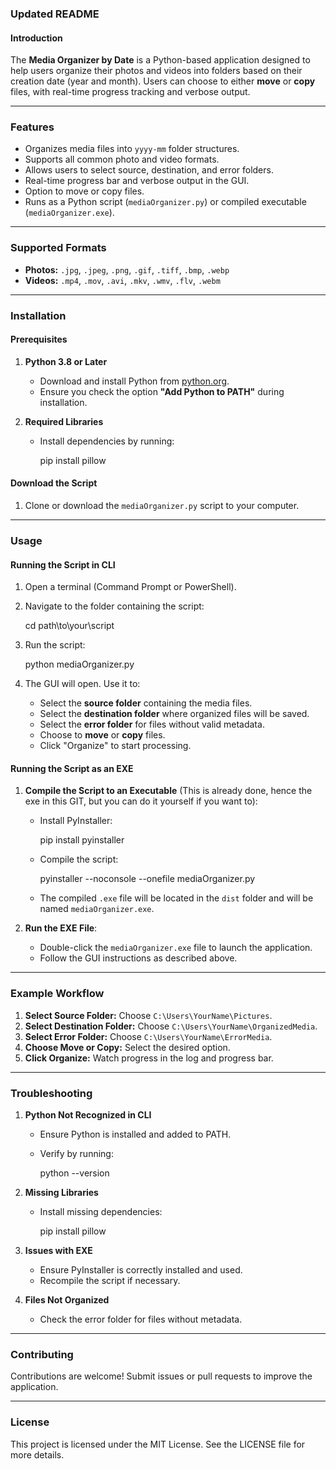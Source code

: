 ### **Updated README**

#### **Introduction**

The **Media Organizer by Date** is a Python-based application designed to help users organize their photos and videos into folders based on their creation date (year and month). Users can choose to either **move** or **copy** files, with real-time progress tracking and verbose output.

* * * * *

### **Features**

-   Organizes media files into `yyyy-mm` folder structures.
-   Supports all common photo and video formats.
-   Allows users to select source, destination, and error folders.
-   Real-time progress bar and verbose output in the GUI.
-   Option to move or copy files.
-   Runs as a Python script (`mediaOrganizer.py`) or compiled executable (`mediaOrganizer.exe`).

* * * * *

### **Supported Formats**

-   **Photos:** `.jpg`, `.jpeg`, `.png`, `.gif`, `.tiff`, `.bmp`, `.webp`
-   **Videos:** `.mp4`, `.mov`, `.avi`, `.mkv`, `.wmv`, `.flv`, `.webm`

* * * * *

### **Installation**

#### **Prerequisites**

1.  **Python 3.8 or Later**

    -   Download and install Python from [python.org](https://www.python.org/).
    -   Ensure you check the option **"Add Python to PATH"** during installation.
2.  **Required Libraries**

    -   Install dependencies by running:

        pip install pillow

#### **Download the Script**

1.  Clone or download the `mediaOrganizer.py` script to your computer.

* * * * *

### **Usage**

#### **Running the Script in CLI**

1.  Open a terminal (Command Prompt or PowerShell).
2.  Navigate to the folder containing the script:

    cd path\to\your\script

3.  Run the script:

    python mediaOrganizer.py

4.  The GUI will open. Use it to:
    -   Select the **source folder** containing the media files.
    -   Select the **destination folder** where organized files will be saved.
    -   Select the **error folder** for files without valid metadata.
    -   Choose to **move** or **copy** files.
    -   Click "Organize" to start processing.

#### **Running the Script as an EXE**

1.  **Compile the Script to an Executable** (This is already done, hence the exe in this GIT, but you can do it yourself if you want to):

    -   Install PyInstaller:

        pip install pyinstaller

    -   Compile the script:

        pyinstaller --noconsole --onefile mediaOrganizer.py

    -   The compiled `.exe` file will be located in the `dist` folder and will be named `mediaOrganizer.exe`.
2.  **Run the EXE File**:

    -   Double-click the `mediaOrganizer.exe` file to launch the application.
    -   Follow the GUI instructions as described above.

* * * * *

### **Example Workflow**

1.  **Select Source Folder:** Choose `C:\Users\YourName\Pictures`.
2.  **Select Destination Folder:** Choose `C:\Users\YourName\OrganizedMedia`.
3.  **Select Error Folder:** Choose `C:\Users\YourName\ErrorMedia`.
4.  **Choose Move or Copy:** Select the desired option.
5.  **Click Organize:** Watch progress in the log and progress bar.

* * * * *

### **Troubleshooting**

1.  **Python Not Recognized in CLI**

    -   Ensure Python is installed and added to PATH.
    -   Verify by running:

        python --version

2.  **Missing Libraries**

    -   Install missing dependencies:

        pip install pillow

3.  **Issues with EXE**

    -   Ensure PyInstaller is correctly installed and used.
    -   Recompile the script if necessary.
4.  **Files Not Organized**

    -   Check the error folder for files without metadata.

* * * * *

### **Contributing**

Contributions are welcome! Submit issues or pull requests to improve the application.

* * * * *

### **License**

This project is licensed under the MIT License. See the LICENSE file for more details.
